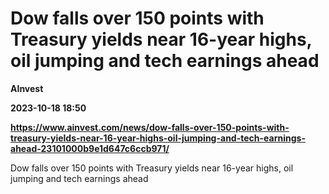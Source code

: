 # Dow falls over 150 points with Treasury yields near 16-year highs, oil jumping and tech earnings ahead
**AInvest**

**2023-10-18 18:50**

**https://www.ainvest.com/news/dow-falls-over-150-points-with-treasury-yields-near-16-year-highs-oil-jumping-and-tech-earnings-ahead-23101000b9e1d647c6ccb971/**

Dow falls over 150 points with Treasury yields near 16-year highs, oil jumping and tech earnings ahead